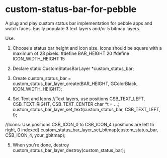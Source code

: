 custom-status-bar-for-pebble
============================

A plug and play custom status bar implementation for pebble apps and watch faces. Easily populate 3 text layers and/or 5 bitmap layers.

Use:

1) Choose a status bar height and icon size. Icons should be square with a maximum of 28 pixels.
#define BAR_HEIGHT 20
#define ICON_WIDTH_HEIGHT 15

2) Declare
static CustomStatusBarLayer *custom_status_bar;

3) Create
custom_status_bar = custom_status_bar_layer_create(BAR_HEIGHT, GColorBlack, ICON_WIDTH_HEIGHT);

4) Set Text and Icons
//Text layers, use positions CSB_TEXT_LEFT, CSB_TEXT_RIGHT, CSB_TEXT_CENTER
char *t = ...;
custom_status_bar_layer_set_text(custom_status_bar, CSB_TEXT_LEFT, t);

//Icons: Use positions CSB_ICON_0 to CSB_ICON_4 (positions are left to right, 0 indexed)
custom_status_bar_layer_set_bitmap(custom_status_bar, CSB_ICON_4, your_gbitmap); 

5) When you're done, destroy
custom_status_bar_layer_destroy(custom_status_bar);
